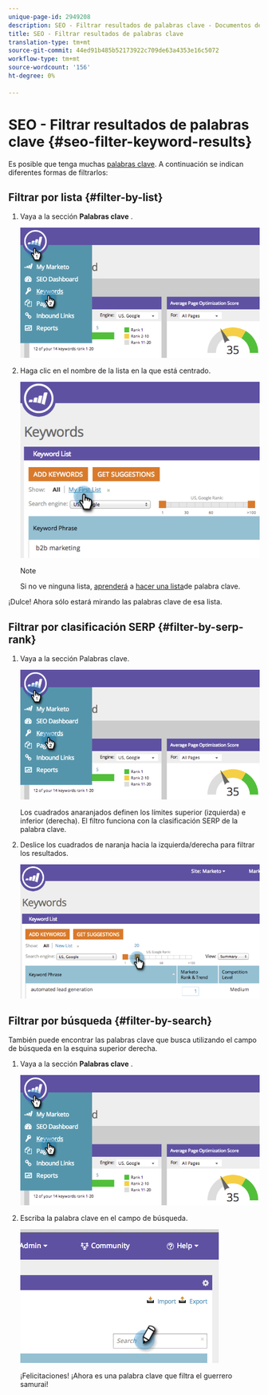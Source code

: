 ```yaml
---
unique-page-id: 2949208
description: SEO - Filtrar resultados de palabras clave - Documentos de marketing - Documentación del producto
title: SEO - Filtrar resultados de palabras clave
translation-type: tm+mt
source-git-commit: 44ed91b485b52173922c709de63a4353e16c5072
workflow-type: tm+mt
source-wordcount: '156'
ht-degree: 0%

---
```



# SEO - Filtrar resultados de palabras clave {#seo-filter-keyword-results}

Es posible que tenga muchas [palabras clave](seo-understanding-keywords.md). A continuación se indican diferentes formas de filtrarlos:

## Filtrar por lista {#filter-by-list}

1. Vaya a la sección **Palabras clave** .

   ![](assets/image2014-9-18-11-3a55-3a8.png)

1. Haga clic en el nombre de la lista en la que está centrado.

   ![](assets/image2014-9-18-11-3a55-3a32.png)

   >[!NOTE]
   >
   >Si no ve ninguna lista, [aprenderá](../../../../product-docs/additional-apps/seo/understanding-seo/seo-managing-lists.md) a [hacer una lista](../../../../product-docs/additional-apps/seo/understanding-seo/seo-managing-lists.md)de palabra clave.

¡Dulce! Ahora sólo estará mirando las palabras clave de esa lista.

## Filtrar por clasificación SERP {#filter-by-serp-rank}

1. Vaya a la sección Palabras clave.

   ![](assets/image2014-9-18-12-3a0-3a10.png)

   Los cuadrados anaranjados definen los límites superior (izquierda) e inferior (derecha). El filtro funciona con la clasificación [](../../../../product-docs/additional-apps/seo/understanding-seo/understanding-search-engine-optimization.md)SERP de la palabra clave.

1. Deslice los cuadrados de naranja hacia la izquierda/derecha para filtrar los resultados.

   ![](assets/image2014-9-18-12-3a0-3a15.png)

## Filtrar por búsqueda {#filter-by-search}

También puede encontrar las palabras clave que busca utilizando el campo de búsqueda en la esquina superior derecha.

1. Vaya a la sección **Palabras clave** .

   ![](assets/image2014-9-18-12-3a0-3a50.png)

1. Escriba la palabra clave en el campo de búsqueda.

   ![](assets/image2014-9-18-12-3a1-3a7.png)

   ¡Felicitaciones! ¡Ahora es una palabra clave que filtra el guerrero samurai!

